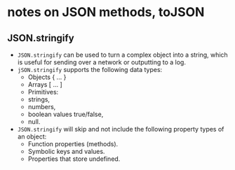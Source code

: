 # notes on JSON methods, toJSON

## JSON.stringify
-   `JSON.stringify` can be used to turn a complex object into a string, which is useful for sending over a network or outputting to a log.
-   `jSON.stringify` supports the following data types:
    -   Objects { ... }
    -   Arrays [ ... ]
    -   Primitives:
    -   strings,
    -   numbers,
    -   boolean values true/false,
    -   null.
-   `JSON.stringify` will skip and not include the following property types of an object:
    -   Function properties (methods).
    -   Symbolic keys and values.
    -   Properties that store undefined.
	
